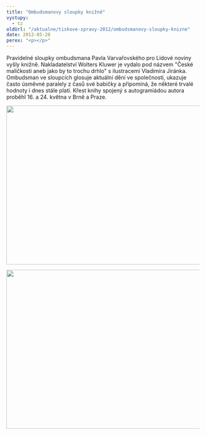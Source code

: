 ```yaml
---
title: "Ombudsmanovy sloupky knižně"
vystupy:
  - tz
oldUrl: "/aktualne/tiskove-zpravy-2012/ombudsmanovy-sloupky-knizne"
date: 2012-05-28
perex: "<p></p>"
---
```


<!-- imported from the old website -->

<p>Pravidelné sloupky ombudsmana Pavla Varvařovského pro Lidové noviny vyšly knižně. Nakladatelství Wolters Kluwer je vydalo pod názvem &quot;České maličkosti aneb jako by to trochu drhlo&quot; s ilustracemi Vladimíra Jiránka. Ombudsman ve sloupcích glosuje aktuální dění ve společnosti, ukazuje často úsměvné paralely z časů své babičky a připomíná, že některé trvalé hodnoty i dnes stále platí. Křest knihy spojený s autogramiádou autora proběhl 16. a 24. května v Brně a Praze.</p><p><img src="https://www.ochrance.cz/uploads/RTEmagicC_krest01.jpg.jpg" height="415" width="620" alt="" /></p><p><img src="https://www.ochrance.cz/uploads/RTEmagicC_krest02.jpg.jpg" height="415" width="620" alt="" /></p>
